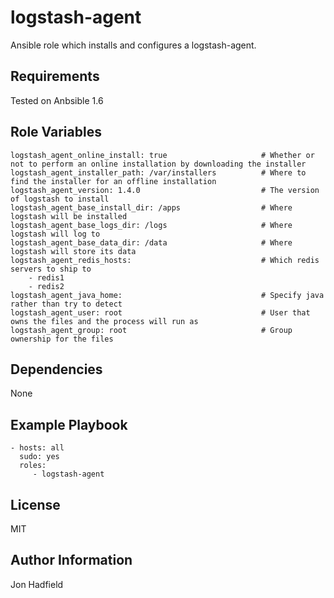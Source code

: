 logstash-agent
========

Ansible role which installs and configures a logstash-agent.

Requirements
------------

Tested on Anbsible 1.6

Role Variables
--------------


    logstash_agent_online_install: true                     # Whether or not to perform an online installation by downloading the installer
    logstash_agent_installer_path: /var/installers          # Where to find the installer for an offline installation 
    logstash_agent_version: 1.4.0                           # The version of logstash to install
    logstash_agent_base_install_dir: /apps                  # Where logstash will be installed
    logstash_agent_base_logs_dir: /logs                     # Where logstash will log to
    logstash_agent_base_data_dir: /data                     # Where logstash will store its data
    logstash_agent_redis_hosts:                             # Which redis servers to ship to
        - redis1
        - redis2
    logstash_agent_java_home:                               # Specify java rather than try to detect
    logstash_agent_user: root                               # User that owns the files and the process will run as
    logstash_agent_group: root                              # Group ownership for the files

Dependencies
------------

None

Example Playbook
-------------------------

    - hosts: all
      sudo: yes
      roles:
         - logstash-agent

License
-------

MIT

Author Information
------------------

Jon Hadfield
